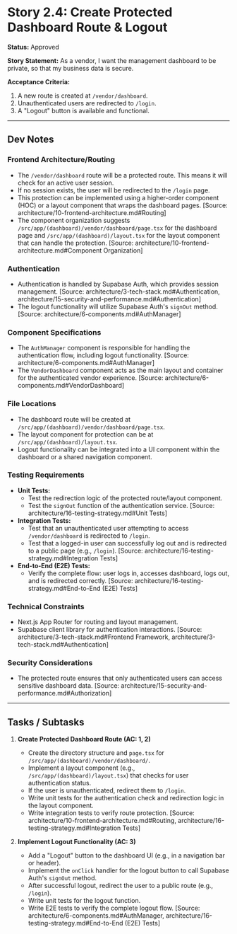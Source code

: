 <!-- Powered by BMAD™ Core -->

# Story 2.4: Create Protected Dashboard Route & Logout

**Status:** Approved

**Story Statement:** As a vendor, I want the management dashboard to be private, so that my business data is secure.

**Acceptance Criteria:**
1.  A new route is created at `/vendor/dashboard`.
2.  Unauthenticated users are redirected to `/login`.
3.  A "Logout" button is available and functional.

---

## Dev Notes

### Frontend Architecture/Routing
*   The `/vendor/dashboard` route will be a protected route. This means it will check for an active user session.
*   If no session exists, the user will be redirected to the `/login` page.
*   This protection can be implemented using a higher-order component (HOC) or a layout component that wraps the dashboard pages.
    [Source: architecture/10-frontend-architecture.md#Routing]
*   The component organization suggests `/src/app/(dashboard)/vendor/dashboard/page.tsx` for the dashboard page and `/src/app/(dashboard)/layout.tsx` for the layout component that can handle the protection.
    [Source: architecture/10-frontend-architecture.md#Component Organization]

### Authentication
*   Authentication is handled by Supabase Auth, which provides session management.
    [Source: architecture/3-tech-stack.md#Authentication, architecture/15-security-and-performance.md#Authentication]
*   The logout functionality will utilize Supabase Auth's `signOut` method.
    [Source: architecture/6-components.md#AuthManager]

### Component Specifications
*   The `AuthManager` component is responsible for handling the authentication flow, including logout functionality.
    [Source: architecture/6-components.md#AuthManager]
*   The `VendorDashboard` component acts as the main layout and container for the authenticated vendor experience.
    [Source: architecture/6-components.md#VendorDashboard]

### File Locations
*   The dashboard route will be created at `/src/app/(dashboard)/vendor/dashboard/page.tsx`.
*   The layout component for protection can be at `/src/app/(dashboard)/layout.tsx`.
*   Logout functionality can be integrated into a UI component within the dashboard or a shared navigation component.

### Testing Requirements
*   **Unit Tests:**
    *   Test the redirection logic of the protected route/layout component.
    *   Test the `signOut` function of the authentication service.
    [Source: architecture/16-testing-strategy.md#Unit Tests]
*   **Integration Tests:**
    *   Test that an unauthenticated user attempting to access `/vendor/dashboard` is redirected to `/login`.
    *   Test that a logged-in user can successfully log out and is redirected to a public page (e.g., `/login`).
    [Source: architecture/16-testing-strategy.md#Integration Tests]
*   **End-to-End (E2E) Tests:**
    *   Verify the complete flow: user logs in, accesses dashboard, logs out, and is redirected correctly.
    [Source: architecture/16-testing-strategy.md#End-to-End (E2E) Tests]

### Technical Constraints
*   Next.js App Router for routing and layout management.
*   Supabase client library for authentication interactions.
    [Source: architecture/3-tech-stack.md#Frontend Framework, architecture/3-tech-stack.md#Authentication]

### Security Considerations
*   The protected route ensures that only authenticated users can access sensitive dashboard data.
    [Source: architecture/15-security-and-performance.md#Authorization]

---

## Tasks / Subtasks

1.  **Create Protected Dashboard Route (AC: 1, 2)**
    *   Create the directory structure and `page.tsx` for `/src/app/(dashboard)/vendor/dashboard/`.
    *   Implement a layout component (e.g., `/src/app/(dashboard)/layout.tsx`) that checks for user authentication status.
    *   If the user is unauthenticated, redirect them to `/login`.
    *   Write unit tests for the authentication check and redirection logic in the layout component.
    *   Write integration tests to verify route protection.
    [Source: architecture/10-frontend-architecture.md#Routing, architecture/16-testing-strategy.md#Integration Tests]

2.  **Implement Logout Functionality (AC: 3)**
    *   Add a "Logout" button to the dashboard UI (e.g., in a navigation bar or header).
    *   Implement the `onClick` handler for the logout button to call Supabase Auth's `signOut` method.
    *   After successful logout, redirect the user to a public route (e.g., `/login`).
    *   Write unit tests for the logout function.
    *   Write E2E tests to verify the complete logout flow.
    [Source: architecture/6-components.md#AuthManager, architecture/16-testing-strategy.md#End-to-End (E2E) Tests]
